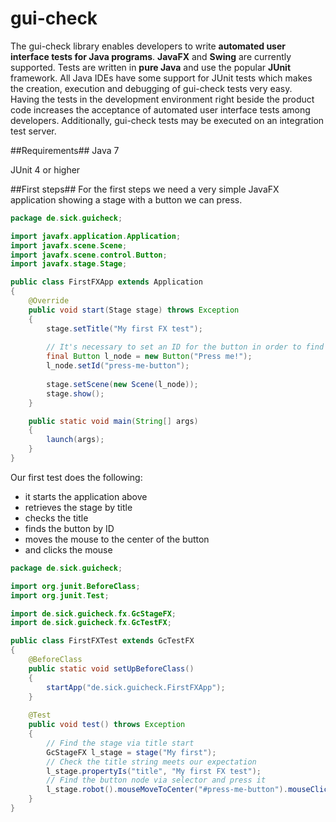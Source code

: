 gui-check
========

The gui-check library enables developers to write **automated user interface tests for Java programs**. **JavaFX** and **Swing** are currently supported. Tests are written in **pure Java** and use the popular **JUnit** framework. All Java IDEs have some support for JUnit tests which makes the creation, execution and debugging of gui-check tests very easy.  
Having the tests in the development environment right beside the product code increases the acceptance of automated user interface tests among developers. Additionally, gui-check tests may be executed on an integration test server.

##Requirements##
Java 7

JUnit 4 or higher

##First steps##
For the first steps we need a very simple JavaFX application showing a stage with a button we can press.
```java
package de.sick.guicheck;

import javafx.application.Application;
import javafx.scene.Scene;
import javafx.scene.control.Button;
import javafx.stage.Stage;

public class FirstFXApp extends Application
{
    @Override
    public void start(Stage stage) throws Exception
    {
        stage.setTitle("My first FX test");
        
        // It's necessary to set an ID for the button in order to find it in the test
        final Button l_node = new Button("Press me!");
        l_node.setId("press-me-button");
        
        stage.setScene(new Scene(l_node));
        stage.show();
    }

    public static void main(String[] args)
    {
        launch(args);
    }
}
```
Our first test does the following:
- it starts the application above
- retrieves the stage by title
- checks the title
- finds the button by ID
- moves the mouse to the center of the button
- and clicks the mouse
```java
package de.sick.guicheck;

import org.junit.BeforeClass;
import org.junit.Test;

import de.sick.guicheck.fx.GcStageFX;
import de.sick.guicheck.fx.GcTestFX;

public class FirstFXTest extends GcTestFX
{
    @BeforeClass
    public static void setUpBeforeClass()
    {
        startApp("de.sick.guicheck.FirstFXApp");
    }
    
    @Test
    public void test() throws Exception
    {
        // Find the stage via title start
        GcStageFX l_stage = stage("My first");
        // Check the title string meets our expectation
        l_stage.propertyIs("title", "My first FX test");
        // Find the button node via selector and press it
        l_stage.robot().mouseMoveToCenter("#press-me-button").mouseClick();
    }
}
```
